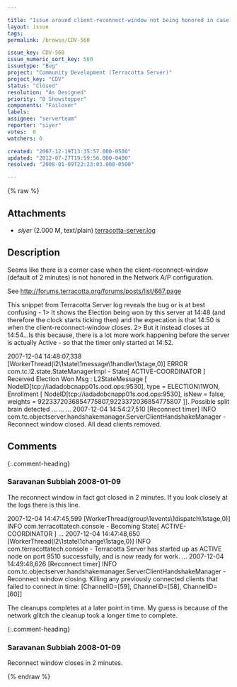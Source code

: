 ```yaml
---

title: "Issue around client-reconnect-window not being honored in case of re-election of Active in Networked A/P case."
layout: issue
tags: 
permalink: /browse/CDV-560

issue_key: CDV-560
issue_numeric_sort_key: 560
issuetype: "Bug"
project: "Community Development (Terracotta Server)"
project_key: "CDV"
status: "Closed"
resolution: "As Designed"
priority: "0 Showstopper"
components: "Failover"
labels: 
assignee: "serverteam"
reporter: "siyer"
votes:  0
watchers: 0

created: "2007-12-19T13:35:57.000-0500"
updated: "2012-07-27T19:59:56.000-0400"
resolved: "2008-01-09T22:23:03.000-0500"

---
```




{% raw %}


## Attachments
  
* <em>siyer</em> (2.000 M, text/plain) [terracotta-server.log](/attachments/CDV/CDV-560/terracotta-server.log)
  



## Description

<div markdown="1" class="description">

Seems like there is a corner case when the client-reconnect-window  (default of 2 minutes) is not honored in the Network A/P configuration. 

See http://forums.terracotta.org/forums/posts/list/667.page

This snippet from Terracotta Server log reveals the bug or is at best confusing - 
1> It shows the Election being won by this server at 14:48 (and therefore the clock starts ticking then) and the expecation is that 14:50 is when the client-reconnect-window closes. 
2> But it instead closes at 14:54...Is this because, there is a lot more work happening before the server is actually Active - so that the timer only started at 14:52.

2007-12-04 14:48:07,338 [WorkerThread(l2\1state\1message\1handler\1stage,0)] ERROR com.tc.l2.state.StateManagerImpl - State[ ACTIVE-COORDINATOR ] Received Election Won Msg : L2StateMessage [ NodeID[tcp://iadadobcnapp01s.ood.ops:9530], type = ELECTION\1WON, Enrollment [ NodeID[tcp://iadadobcnapp01s.ood.ops:9530], isNew = false, weights = 9223372036854775807,9223372036854775807 ]]. Possible split brain detected
...
...
...
2007-12-04 14:54:27,510 [Reconnect timer] INFO com.tc.objectserver.handshakemanager.ServerClientHandshakeManager - Reconnect window closed. All dead clients removed.




</div>

## Comments


{:.comment-heading}
### **Saravanan Subbiah** <span class="date">2008-01-09</span>

<div markdown="1" class="comment">

The reconnect window in fact got closed in 2 minutes. If you look closely at the logs there is this line.



2007-12-04 14:47:45,599 [WorkerThread(group\1events\1dispatch\1stage,0)] INFO com.terracottatech.console - Becoming State[ ACTIVE-COORDINATOR ]
...
2007-12-04 14:47:48,650 [WorkerThread(l2\1state\1change\1stage,0)] INFO com.terracottatech.console - Terracotta Server has started up as ACTIVE node on port 9510 successfully, and is now ready for work.
...
2007-12-04 14:49:48,626 [Reconnect timer] INFO com.tc.objectserver.handshakemanager.ServerClientHandshakeManager - Reconnect window closing.  Killing any previously connected clients that failed to connect in time: [ChannelID=[59], ChannelID=[58], ChannelID=[60]]



The cleanups completes at a later point in time. My guess is because of the network glitch the cleanup took a longer time to complete.




</div>


{:.comment-heading}
### **Saravanan Subbiah** <span class="date">2008-01-09</span>

<div markdown="1" class="comment">

Reconnect window closes in 2 minutes.

</div>



{% endraw %}
